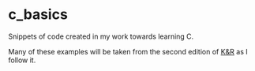 c_basics
========

Snippets of code created in my work towards learning C.

Many of these examples will be taken from the second edition of [K&R](http://en.wikipedia.org/wiki/The_C_Programming_Language) as I follow it.
